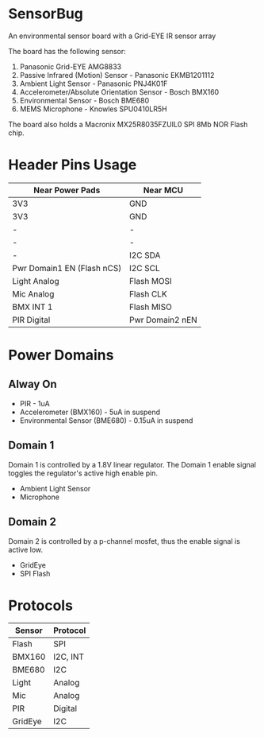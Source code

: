 # SensorBug

An environmental sensor board with a Grid-EYE IR sensor array

The board has the following sensor:

1. Panasonic Grid-EYE AMG8833
2. Passive Infrared (Motion) Sensor - Panasonic EKMB1201112
3. Ambient Light Sensor - Panasonic PNJ4K01F
4. Accelerometer/Absolute Orientation Sensor - Bosch BMX160
5. Environmental Sensor - Bosch BME680
6. MEMS Microphone - Knowles SPU0410LR5H

The board also holds a Macronix MX25R8035FZUIL0 SPI 8Mb NOR Flash chip.

# Header Pins Usage

| Near Power Pads             | Near MCU        |
| --------------------------- | --------------- |
| 3V3                         | GND             |
| 3V3                         | GND             |
| -                           | -               |
| -                           | -               |
| -                           | I2C SDA         |
| Pwr Domain1 EN (Flash nCS)  | I2C SCL         |
| Light Analog                | Flash MOSI      |
| Mic Analog                  | Flash CLK       |
| BMX INT 1                   | Flash MISO      |
| PIR Digital                 | Pwr Domain2 nEN |

# Power Domains

## Alway On
* PIR                           - 1uA
* Accelerometer (BMX160)        - 5uA in suspend
* Environmental Sensor (BME680) - 0.15uA in suspend

## Domain 1
Domain 1 is controlled by a 1.8V linear regulator. The Domain 1 enable signal toggles the regulator's active high enable pin.

* Ambient Light Sensor
* Microphone

## Domain 2
Domain 2 is controlled by a p-channel mosfet, thus the enable signal is active low.

* GridEye
* SPI Flash

# Protocols

| Sensor       | Protocol    |
| ------------ |------------ |
| Flash        | SPI         |
| BMX160       | I2C, INT    |
| BME680       | I2C         |
| Light        | Analog      |
| Mic          | Analog      |
| PIR          | Digital     |
| GridEye      | I2C         |